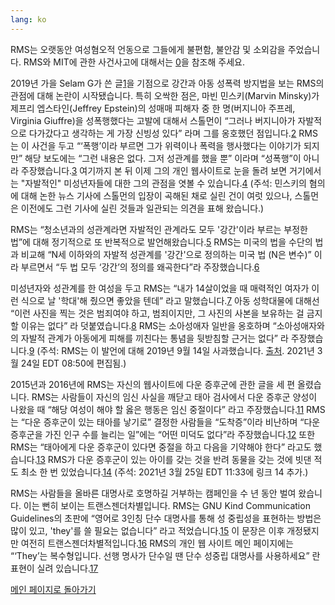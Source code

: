 ```yaml
---
lang: ko
---
```


RMS는 오랫동안 여성혐오적 언동으로 그들에게 불편함, 불안감 및 소외감을 주었습니다. RMS와 MIT에 관한 사건사고에 대해서는 [0]을 참조해 주세요.

[0]: https://selamjie.medium.com/remove-richard-stallman-appendix-a-a7e41e784f88

2019년 가을 Selam G가 쓴 글[1]을 기점으로 강간과 아동 성폭력 방지법을 보는 RMS의 관점에 대해 논란이 시작됐습니다. 특히 오싹한 점은, 마빈 민스키(Marvin Minsky)가 제프리 엡스타인(Jeffrey Epstein)의 성매매 피해자 중 한 명(버지니아 주프레, Virginia Giuffre)을 성폭행했다는 고발에 대해서 스톨먼이 “그러나 버지니아가 자발적으로 다가갔다고 생각하는 게 가장 신빙성 있다” 라며 그를 옹호했던 점입니다.[2] RMS는 이 사건을 두고 “‘폭행’이라 부르면 그가 위력이나 폭력을 행사했다는 이야기가 되지만” 해당 보도에는 “그런 내용은 없다. 그저 성관계를 했을 뿐” 이라며 “성폭행”이 아니라 주장했습니다.[3] 여기까지 본 뒤 이제 그의 개인 웹사이트로 눈을 돌려 보면 거기에서는 "자발적인" 미성년자들에 대한 그의 관점을 엿볼 수 있습니다.[4] (주석: 민스키의 혐의에 대해 논한 뉴스 기사에 스톨먼의 입장이 곡해된 채로 실린 건이 여럿 있으나, 스톨먼은 이전에도 그런 기사에 실린 것들과 일관되는 의견을 표해 왔습니다.)

[1]: https://web.archive.org/web/20210325013429/https://selamjie.medium.com/remove-richard-stallman-fec6ec210794
[2]: https://web.archive.org/web/20210325013629/https://www.vice.com/en/article/9ke3ke/famed-computer-scientist-richard-stallman-described-epstein-victims-as-entirely-willing
[3]: https://web.archive.org/web/20210325013629/https://www.vice.com/en/article/9ke3ke/famed-computer-scientist-richard-stallman-described-epstein-victims-as-entirely-willing
[4]: https://web.archive.org/web/20210325013706/https://stallman.org/archives/2018-jul-oct.html#23_September_2018_(Cody_Wilson)

RMS는 “청소년과의 성관계라면 자발적인 관계라도 모두 '강간'이라 부르는 부정한 법”에 대해 정기적으로 또 반복적으로 발언해왔습니다.[5] RMS는 미국의 법을 수단의 법과 비교해 “N세 이하와의 자발적 성관계를 '강간'으로 정의하는 미국 법 (N은 변수)” 이라 부르면서 “두 법 모두 ‘강간’의 정의를 왜곡한다”라 주장했습니다.[6]

[5]: https://web.archive.org/web/20210325013844/https://stallman.org/archives/2017-sep-dec.html#13_November_2017_(Jelani_Maraj)
[6]: https://web.archive.org/web/20210325013942/https://stallman.org/archives/2018-may-aug.html#14_May_2018_(Death_sentence_in_Sudan)

미성년자와 성관계를 한 여성을 두고 RMS는 “내가 14살이었을 때 매력적인 여자가 이런 식으로 날 '학대'해 줬으면 좋았을 텐데” 라고 말했습니다.[7] 아동 성학대물에 대해선 “이런 사진을 찍는 것은 범죄여야 하고, 범죄이지만, 그 사진의 사본을 보유하는 걸 금지할 이유는 없다” 라 덧붙였습니다.[8] RMS는 소아성애자 일반을 옹호하며 “소아성애자와의 자발적 관계가 아동에게 피해를 끼친다는 통념을 뒷받침할 근거는 없다” 라 주장했습니다.[9] (주석: RMS는 이 발언에 대해 2019년 9월 14일 사과했습니다. [출처][10]. 2021년 3월 24일 EDT 08:50에 편집됨.)

[7]: https://web.archive.org/web/20210325014110/https://stallman.org/archives/2015-mar-jun.html#5_June_2015_(Law_being_an_ass)
[8]: https://web.archive.org/web/20210325014131/https://stallman.org/archives/2014-jul-oct.html#26_October_2014_(Prison_for_cartoon)
[9]: https://web.archive.org/web/20210325014249/https://stallman.org/archives/2012-nov-feb.html#04_January_2013_(Pedophilia)
[10]: https://web.archive.org/web/20210325015259/https://stallman.org/archives/2019-jul-oct.html#14_September_2019_(Sex_between_an_adult_and_a_child_is_wrong)

2015년과 2016년에 RMS는 자신의 웹사이트에 다운 증후군에 관한 글을 세 편 올렸습니다. RMS는 사람들이 자신의 임신 사실을 깨닫고 태아 검사에서 다운 증후군 양성이 나왔을 때 “해당 여성이 해야 할 옳은 행동은 임신 중절이다” 라고 주장했습니다.[11] RMS는 “다운 증후군이 있는 태아를 낳기로” 결정한 사람들을 “도착증”이라 비난하며 “다운 증후군을 가진 인구 수를 늘리는 일”에는 “어떤 미덕도 없다”라 주장했습니다.[12] 또한 RMS는 “태아에게 다운 증후군이 있다면 중절을 하고 다음을 기약해야 한다” 라고도 했습니다.[13] RMS가 다운 증후군이 있는 아이를 갖는 것을 반려 동물을 갖는 것에 빗댄 적도 최소 한 번 있었습니다.[14] (주석: 2021년 3월 25일 EDT 11:33에 링크 14 추가.)

[11]: https://web.archive.org/web/20210325014348/https://stallman.org/archives/2016-jul-oct.html#31_October_2016_(Down's_syndrome)
[12]: https://web.archive.org/web/20210325014343/https://stallman.org/archives/2015-jul-oct.html#21_October_2015_(Mistaking_a_fetus_for_a_baby)
[13]: https://web.archive.org/web/20210325014628/https://stallman.org/archives/2016-mar-jun.html#23_April_2016_(Fetuses_with_Downs_syndrome)
[14]: https://web.archive.org/web/20161107050933/https://stallman.org/archives/2016-jul-oct.html#31_October_2016_(Down's_syndrome)

RMS는 사람들을 올바른 대명사로 호명하길 거부하는 캠페인을 수 년 동안 벌여 왔습니다. 이는 뻔히 보이는 트랜스젠더차별입니다. RMS는 GNU Kind Communication Guidelines의 초판에 “영어로 3인칭 단수 대명사를 통해 성 중립성을 표현하는 방법은 많이 있고, 'they'를 쓸 필요는 없습니다” 라고 적었습니다.[15] 이 문장은 이후 개정됐지만 여전히 트랜스젠더차별적입니다.[16] RMS의 개인 웹 사이트 메인 페이지에는 “‘They’는 복수형입니다. 선행 명사가 단수일 땐 단수 성중립 대명사를 사용하세요” 란 표현이 실려 있습니다.[17]

[15]: https://web.archive.org/web/20181022140126/https://www.gnu.org/philosophy/kind-communication.html
[16]: https://web.archive.org/web/20210325014959/https://www.gnu.org/philosophy/kind-communication.html
[17]: https://web.archive.org/web/20210325014851/https://stallman.org/

[메인 페이지로 돌아가기][18]

[18]: https://rms-open-letter.github.io/
